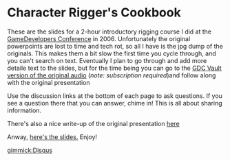 Character Rigger's Cookbook
============================

These are the slides for a 2-hour introductory rigging course I did at the [GameDevelopers Conference](http://gdconf.com) in 2006.  Unfortunately the original powerpoints are lost to time and tech rot, so all I have is the jpg dump of the originals.  This makes them a bit slow the first time you cycle through, and you can't search on text.  Eventually I plan to go through and add more detaile text to the slides, but for the time being you can go to the [GDC Vault version of the original audio](http://www.gdcvault.com/search.php#&category=free&firstfocus=&keyword=character+rigging%2Bbest%2Bpractices&conference_id=) (_note: subscription required_)and follow along with the original presentation 

Use the discussion links at the bottom of each page to ask questions. If you see a question there that you can answer, chime in! This is all about sharing information.

There's also a nice write-up of the original presentation [here](http://archive.gamedev.net/archive/columns/events/gdc2006/articlee9d2.html?id=655)

Anway, [here's the slides.](01.md)  Enjoy!

[gimmick:Disqus](theodox-github)


